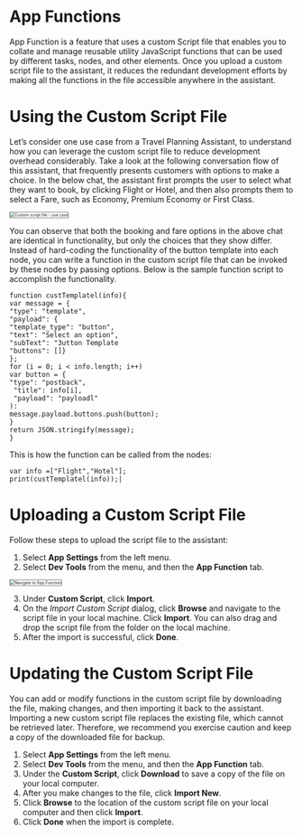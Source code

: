 # App Functions

App Function is a feature that uses a custom Script file that enables you to collate and manage reusable utility JavaScript functions that can be used by different tasks, nodes, and other elements. Once you upload a custom script file to the assistant, it reduces the redundant development efforts by making all the functions in the file accessible anywhere in the assistant.


# Using the Custom Script File

Let’s consider one use case from a Travel Planning Assistant, to understand how you can leverage the custom script file to reduce development overhead considerably. Take a look at the following conversation flow of this assistant, that frequently presents customers with options to make a choice. In the below chat, the assistant first prompts the user to select what they want to book, by clicking Flight or Hotel, and then also prompts them to select a Fare, such as Economy, Premium Economy or First Class. 

<img src="../images/bot-functions-img1.png" alt="Custom script file - use case" title="Custom script file - use case" style="border: 1px solid gray;zoom:50%;"/>

You can observe that both the booking and fare options in the above chat are identical in functionality, but only the choices that they show differ. Instead of hard-coding the functionality of the button template into each node, you can write a function in the custom script file that can be invoked by these nodes by passing options. Below is the sample function script to accomplish the functionality.

```
function custTemplatel(info){
var message = {
"type": "template",
"payload": {
"template_type": "button",
"text": "Select an option",
"subText": "3utton Template
"buttons": []}
};
for (i = 0; i < info.length; i++)
var button = {
"type": "postback",
 "title": info[i],
 "payload": "payloadl"
):
message.payload.buttons.push(button);
}
return JSON.stringify(message);
}
```


This is how the function can be called from the nodes:

```
var info =["Flight","Hotel"];
print(custTemplatel(info));|
```



# Uploading a Custom Script File

Follow these steps to upload the script file to the assistant:

1. Select **App Settings** from the left menu.
2. Select **Dev Tools** from the menu, and then the **App Function** tab.  
<img src="../images/bot-functions-img2.png" alt="Navigate to App Function" title="Navigate to App Function" style="border: 1px solid gray;zoom:50%;"/>

3. Under **Custom Script**, click **Import**.
4. On the _Import Custom Script_ dialog, click **Browse** and navigate to the script file in your local machine. Click **Import**. You can also drag and drop the script file from the folder on the local machine.
5. After the import is successful, click **Done**. 

# Updating the Custom Script File

You can add or modify functions in the custom script file by downloading the file, making changes, and then importing it back to the assistant. Importing a new custom script file replaces the existing file, which cannot be retrieved later. Therefore, we recommend you exercise caution and keep a copy of the downloaded file for backup.

1. Select **App Settings** from the left menu.
2. Select **Dev Tools** from the menu, and then the **App Function** tab.
3. Under the **Custom Script**, click **Download** to save a copy of the file on your local computer.
4. After you make changes to the file, click **Import New**.
5. Click **Browse** to the location of the custom script file on your local computer and then click **Import**.
6. Click **Done** when the import is complete.